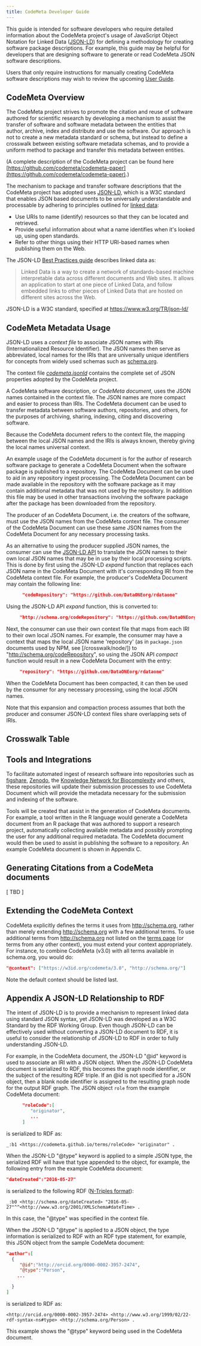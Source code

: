 ```yaml
---
title: CodeMeta Developer Guide
---
```


This guide is intended for software developers who require detailed information about the CodeMeta project's
usage of JavaScript Object Notation for Linked Data ([JSON-LD](http://json-ld.org/)) for defining a
methodology for creating software package descriptions. For example, this guide may be helpful for developers that are
designing software to generate or read CodeMeta JSON software descriptions.

Users that only require instructions for manually creating CodeMeta software descriptions may wish to
review the upcoming [User Guide](/user-guide/).

## CodeMeta Overview

The CodeMeta project strives to promote the citation and reuse of software authored for scientific research by developing a mechanism to assist the transfer of software and software metadata between the entities that author, archive, index and distribute and use the software. Our approach is not to create a new metadata standard or schema, but instead to define a crosswalk between existing software metadata schemas, and to provide a uniform method to package and transfer this metadata between entities.

(A complete description of the CodeMeta project can be found here [https://github.com/codemeta/codemeta-paper](https://github.com/codemeta/codemeta-paper).)

The mechanism to package and transfer software descriptions that the CodeMeta project has adopted uses [JSON-LD](http://json-ld.org/),
which is a W3C standard that enables JSON based documents to be universally understandable and processable
by adhering to principles outlined for [linked data](https://en.wikipedia.org/wiki/Linked_data):

- Use URIs to name (identify) resources so that they can be located and retrieved.
- Provide useful information about what a name identifies when it's looked up, using open standards.
- Refer to other things using their HTTP URI-based names when publishing them on the Web.

The JSON-LD [Best Practices guide](http://json-ld.org/spec/latest/json-ld-api-best-practices/) describes linked data as:

> Linked Data is a way to create a network of standards-based machine interpretable data
> across different documents and Web sites. It allows an application to start at one piece of Linked
> Data, and follow embedded links to other pieces of Linked Data that are hosted on different
> sites across the Web.

JSON-LD is a W3C standard, specified at https://www.w3.org/TR/json-ld/

## CodeMeta Metadata Usage

JSON-LD uses a *context file* to associate JSON names with IRIs (Internationalized Resource Identifier).  The JSON names then serve as abbreviated, local names for the IRIs that are universally unique identifiers for concepts from widely used schemas such as [schema.org](http://schema.org).

The context file [*codemeta.jsonld*](https://raw.githubusercontent.com/codemeta/codemeta/master/codemeta.jsonld) contains the complete set of JSON properties adopted by the CodeMeta project.

A CodeMeta software description, or *CodeMeta document*, uses the JSON names contained in the context file. The JSON names are more compact and easier to process than IRIs. The CodeMeta document can be used to transfer metadata between software authors, repositories, and others, for the purposes of archiving, sharing, indexing, citing and discovering software.

Because the CodeMeta document refers to the context file, the mapping between the local JSON names and the
IRIs is always known, thereby giving the local names universal context.

An example usage of the CodeMeta document is for the author of research software package to generate a CodeMeta Document when the software package is published to a repository. The CodeMeta Document can be used to aid in any repository ingest processing. The CodeMeta Document can be made available in the repository with the software package as it may contain additional metadata that was not used by the repository. In addition this file may be used in other transactions involving the software package after the package has been downloaded from the repository.

The producer of an CodeMeta Document, i.e. the creators of the software, must use the JSON names from the CodeMeta context file. The consumer of the CodeMeta Document can use these same JSON names from the CodeMeta Document for any necessary processing tasks.

As an alternative to using the producer supplied JSON names, the consumer can use the [JSON-LD API](https://www.w3.org/TR/json-ld-api/) to translate the JSON names to their own local JSON names that may be in use by their local processing scripts. This is done by first using the JSON-LD *expand* function that replaces each JSON name in the CodeMeta Document with it's corresponding IRI from the CodeMeta context file. For example, the producer's CodeMeta Document may contain the following line:

```json
      "codeRepository": "https://github.com/DataONEorg/rdataone"
```

Using the JSON-LD API *expand* function, this is converted to:

```json
     "http://schema.org/codeRepository": "https://github.com/DataONEorg/rdataone"
```

Next, the consumer can use their own context file that maps from each IRI to their own local JSON names. For example, the consumer may have a context that maps the local JSON name 'repository' (as in `package.json` documents used by NPM, see [/crosswalk/node/]) to "http://schema.org/codeRepository", so using the JSON API *compact* function would result in a new CodeMeta Document with the entry:

```json
     "repository": "https://github.com/DataONEorg/rdataone"
```

When the CodeMeta Document has been compacted, it can then be used by the consumer for any necessary processing, using the local JSON names.

Note that this expansion and compaction process assumes that both the producer and consumer JSON-LD context files share overlapping sets of IRIs.

## Crosswalk Table

## Tools and Integrations

To facilitate automated ingest of research software into repositories such as [figshare](https://figshare.com/), [Zenodo](https://zenodo.org/), the [Knowledge Network for Biocomplexity](https://knb.ecoinformatics.org/) and others, these repositories will update
their submission processes to use CodeMeta Document which will provide the metadata necessary for the submission and indexing of the software.  

Tools will be created that assist in the generation of CodeMeta documents. For example, a tool written in the R language would generate a CodeMeta document from an R package that was authored to support a research project, automatically collecting available metadata and possibly prompting the user for any additional required metadata. The CodeMeta document would then be used to assist in publishing the software to a repository. An example CodeMeta document is shown in Appendix C.

## Generating Citations from a CodeMeta documents

[ TBD ]

## Extending the CodeMeta Context

CodeMeta explicitly defines the terms it uses from <http://schema.org>, rather than merely extending <http://schema.org> with a few additional terms.  To use additional terms from <http://schema.org> not listed on the [terms page](/terms/) (or terms from any other context), you must extend your context appropriately.  For instance, to combine CodeMeta (v3.0) with all terms available in schema.org, you would do:

```json
"@context": ["https://w3id.org/codemeta/3.0", "http://schema.org/"]
```

Note the default context should be listed last.  

## Appendix A JSON-LD Relationship to RDF

The intent of JSON-LD is to provide a mechanism to represent linked data using standard JSON syntax, yet JSON-LD was developed as a W3C Standard by the RDF Working Group. Even though JSON-LD can be effectively used without converting a JSON-LD document to RDF, it is useful to consider the relationship of JSON-LD to RDF in order to fully understanding JSON-LD.

For example, in the CodeMeta document, the JSON-LD "@id" keyword is used to associate an IRI with a JSON object. When the JSON-LD CodeMeta document is serialized to RDF, this becomes the graph node identifier, or the subject of the resulting RDF triple. If an @id is not specified for a JSON object, then a blank node identifier is assigned to the resulting graph node for the output RDF graph. The JSON object `role` from the example
CodeMeta document:

```json
      "roleCode":[
         "originator",
         ...
      ]
```

is serialized to RDF as:

```n3
_:b1 <https://codemeta.github.io/terms/roleCode> "originator" .
```

When the JSON-LD "@type" keyword is applied to a simple JSON type, the serialized RDF will have that type appended to the object, for example, the following entry from the example CodeMeta document:

```json
"dateCreated":"2016-05-27"
```

is serialized to the following RDF ([N-Triples format](https://www.w3.org/TR/n-triples/)):

```n3
_:b0 <http://schema.org/dateCreated> "2016-05-27"^^<http://www.w3.org/2001/XMLSchema#dateTime> .
```

In this case, the "@type" was specified in the context file.

When the JSON-LD "@type" is applied to a JSON object, the type information is serialized to RDF with
an RDF type statement, for example, this JSON object from the sample CodeMeta document:

```json
"author":[
  {
     "@id":"http://orcid.org/0000-0002-3957-2474",
     "@type":"Person",
    ...

  }
]
```

is serialized to RDF as:

```n3
<http://orcid.org/0000-0002-3957-2474> <http://www.w3.org/1999/02/22-rdf-syntax-ns#type> <http://schema.org/Person> .

```

This example shows the "@type" keyword being used in the CodeMeta document.
